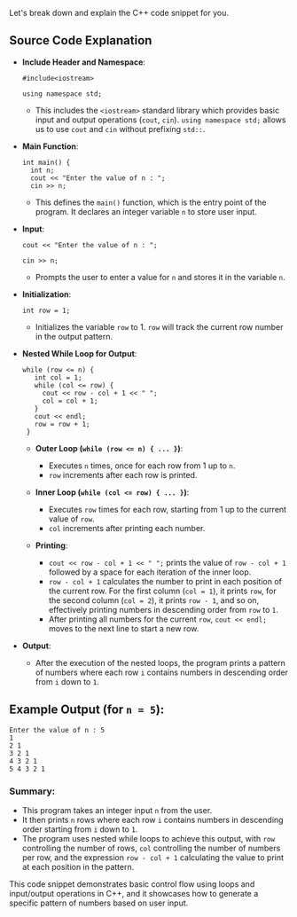 Let's break down and explain the C++ code snippet for you.

## Source Code Explanation
-  **Include Header and Namespace**:
    
    ```#include<iostream>```
    
    ```using namespace std;``` 
    
    -   This includes the `<iostream>` standard library which provides basic input and output operations (`cout`, `cin`). `using namespace std;` allows us to use `cout` and `cin` without prefixing `std::`.
-  **Main Function**:
    
    
    ```
    int main() {
      int n;
      cout << "Enter the value of n : ";
      cin >> n;
    ``` 
    
    -   This defines the `main()` function, which is the entry point of the program. It declares an integer variable `n` to store user input.
-  **Input**:
    
    
	  ```cout << "Enter the value of n : ";```
     
	  ```cin >> n;``` 
    
    -   Prompts the user to enter a value for `n` and stores it in the variable `n`.
-  **Initialization**:
    
    
     `int row = 1;` 
    
    -   Initializes the variable `row` to 1. `row` will track the current row number in the output pattern.
-  **Nested While Loop for Output**:
    
    
     ```
     while (row <= n) {
        int col = 1;
        while (col <= row) {
          cout << row - col + 1 << " ";
          col = col + 1;
        }
        cout << endl;
        row = row + 1;
      }
   ``` 
    
    -   **Outer Loop (`while (row <= n) { ... }`)**:
        
        -   Executes `n` times, once for each row from 1 up to `n`.
        -   `row` increments after each row is printed.
    -   **Inner Loop (`while (col <= row) { ... }`)**:
        
        -   Executes `row` times for each row, starting from 1 up to the current value of `row`.
        -   `col` increments after printing each number.
    -   **Printing**:
        
        -   `cout << row - col + 1 << " ";` prints the value of `row - col + 1` followed by a space for each iteration of the inner loop.
        -   `row - col + 1` calculates the number to print in each position of the current row. For the first column (`col = 1`), it prints `row`, for the second column (`col = 2`), it prints `row - 1`, and so on, effectively printing numbers in descending order from `row` to `1`.
        -   After printing all numbers for the current `row`, `cout << endl;` moves to the next line to start a new row.
-  **Output**:
    
    -   After the execution of the nested loops, the program prints a pattern of numbers where each row `i` contains numbers in descending order from `i` down to `1`.

## Example Output (for `n = 5`):
```
Enter the value of n : 5
1 
2 1 
3 2 1 
4 3 2 1 
5 4 3 2 1
``` 

### Summary:

-   This program takes an integer input `n` from the user.
-   It then prints `n` rows where each row `i` contains numbers in descending order starting from `i` down to `1`.
-   The program uses nested while loops to achieve this output, with `row` controlling the number of rows, `col` controlling the number of numbers per row, and the expression `row - col + 1` calculating the value to print at each position in the pattern.

This code snippet demonstrates basic control flow using loops and input/output operations in C++, and it showcases how to generate a specific pattern of numbers based on user input.
